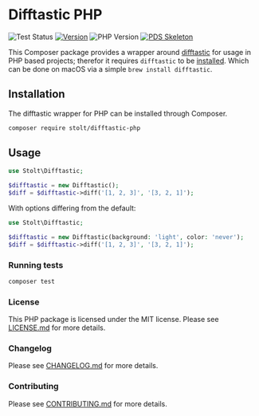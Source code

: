 # Difftastic PHP

![Test Status](https://github.com/raphaelstolt/difftastic-php/workflows/test/badge.svg)
[![Version](http://img.shields.io/packagist/v/stolt/difftastic-php.svg?style=flat)](https://packagist.org/packages/stolt/difftastic-php)
![PHP Version](https://img.shields.io/badge/php-8.1+-ff69b4.svg)
[![PDS Skeleton](https://img.shields.io/badge/pds-skeleton-blue.svg?style=flat)](https://github.com/php-pds/skeleton)

This Composer package provides a wrapper around [difftastic](https://github.com/Wilfred/difftastic) 
for usage in PHP based projects; therefor it requires `difftastic` to be [installed](https://difftastic.wilfred.me.uk/installation.html). 
Which can be done on macOS via a simple `brew install difftastic`. 

## Installation

The difftastic wrapper for PHP can be installed through Composer.

``` bash
composer require stolt/difftastic-php
```

## Usage

```php
use Stolt\Difftastic;

$difftastic = new Difftastic();
$diff = $difftastic->diff('[1, 2, 3]', '[3, 2, 1]');
```

With options differing from the default:

```php
use Stolt\Difftastic;

$difftastic = new Difftastic(background: 'light', color: 'never');
$diff = $difftastic->diff('[1, 2, 3]', '[3, 2, 1]');
```

### Running tests

``` bash
composer test
```

### License

This PHP package is licensed under the MIT license. Please see [LICENSE.md](LICENSE.md) for more details.

### Changelog

Please see [CHANGELOG.md](CHANGELOG.md) for more details.

### Contributing

Please see [CONTRIBUTING.md](.github/CONTRIBUTING.md) for more details.
